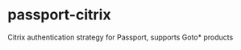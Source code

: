 passport-citrix
===============

Citrix authentication strategy for Passport, supports Goto* products
